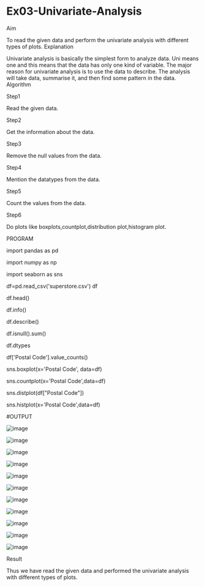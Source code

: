 # Ex03-Univariate-Analysis

Aim

To read the given data and perform the univariate analysis with different types of plots. Explanation

Univariate analysis is basically the simplest form to analyze data. Uni means one and this means that the data has only one kind of variable. The major reason for univariate analysis is to use the data to describe. The analysis will take data, summarise it, and then find some pattern in the data. Algorithm

Step1

Read the given data.

Step2

Get the information about the data.

Step3

Remove the null values from the data.

Step4

Mention the datatypes from the data.

Step5

Count the values from the data.

Step6

Do plots like boxplots,countplot,distribution plot,histogram plot.

PROGRAM

import pandas as pd

import numpy as np

import seaborn as sns

df=pd.read_csv('superstore.csv') df

df.head()

df.info()

df.describe()

df.isnull().sum()

df.dtypes

df['Postal Code'].value_counts()

sns.boxplot(x='Postal Code', data=df)

sns.countplot(x='Postal Code',data=df)

sns.distplot(df["Postal Code"])

sns.histplot(x='Postal Code',data=df)

#OUTPUT

![image](https://user-images.githubusercontent.com/119476060/230703771-a57c59cb-8af4-4ce8-861f-086aff069a56.png)

![image](https://user-images.githubusercontent.com/119476060/230703774-999d1e23-dfbb-4155-9bb8-c00953ee0514.png)

![image](https://user-images.githubusercontent.com/119476060/230703779-a2d766af-bf6d-483d-be1b-1206df7f97df.png)

![image](https://user-images.githubusercontent.com/119476060/230703787-fab86a00-b7ca-497a-b7e0-0ba7308021a8.png)

![image](https://user-images.githubusercontent.com/119476060/230703792-7c516ffb-70a8-42ce-97f4-ee68915e39a1.png)

![image](https://user-images.githubusercontent.com/119476060/230703793-adc53bc1-84d1-4d88-ad4e-0e15b0240e6d.png)

![image](https://user-images.githubusercontent.com/119476060/230703795-29b96d98-49d2-457e-881c-c502dbccebde.png)

![image](https://user-images.githubusercontent.com/119476060/230703796-de0dd8ff-6b8a-4fb5-b1ee-5d5d1664bf1a.png)

![image](https://user-images.githubusercontent.com/119476060/230703800-9eebc30d-f0ad-4871-b95f-62c10a5f1fbb.png)

![image](https://user-images.githubusercontent.com/119476060/230703804-da4b0342-e97e-49df-b5d8-1dd140e538bb.png)

![image](https://user-images.githubusercontent.com/119476060/230703808-2bdcd920-263d-46a1-8d53-4848a071bda2.png)

Result

Thus we have read the given data and performed the univariate analysis with different types of plots.











